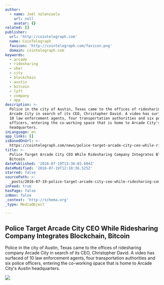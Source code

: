 ```yaml
---
author:
  - name: Joël Valenzuela
    url: null
    avatar: {}
related: []
publisher:
  url: 'http://cointelegraph.com'
  name: CoinTelegraph
  favicon: 'http://cointelegraph.com/favicon.png'
  domain: cointelegraph.com
keywords:
  - arcade
  - ridesharing
  - uber
  - city
  - blockchain
  - austin
  - bitcoin
  - lyft
  - company
  - app
description: >-
  Police in the city of Austin, Texas came to the offices of ridesharing company
  Arcade City in search of its CEO, Christopher David. A video has surfaced of
  10 law enforcement agents, four transportation authorities and six police
  officers, entering the co-working space that is home to Arcade City's Austin
  headquarters.
inLanguage: en
app_links: []
isBasedOnUrl: >-
  https://cointelegraph.com/news/police-target-arcade-city-ceo-while-ridesharing-company-integrates-blockchain-bitcoin
title: >-
  Police Target Arcade City CEO While Ridesharing Company Integrates Blockchain,
  Bitcoin
datePublished: '2016-07-19T13:36:02.604Z'
dateModified: '2016-07-19T12:18:36.525Z'
starred: false
sourcePath: >-
  _posts/2016-07-19-police-target-arcade-city-ceo-while-ridesharing-company-inte.md
inFeed: true
hasPage: false
inNav: false
_context: 'http://schema.org'
_type: MediaObject

---
```

<article style=""><h1>Police Target Arcade City CEO While Ridesharing Company Integrates Blockchain, Bitcoin</h1><p>Police in the city of Austin, Texas came to the offices of ridesharing company Arcade City in search of its CEO, Christopher David. A video has surfaced of 10 law enforcement agents, four transportation authorities and six police officers, entering the co-working space that is home to Arcade City's Austin headquarters.</p><img src="https://cointelegraph.com/images/725_aHR0cDovL2NvaW50ZWxlZ3JhcGguY29tL3N0b3JhZ2UvdXBsb2Fkcy92aWV3L2IyM2ViYTg4MGI1YjQ4ODQxMDA3NGNhZTFlNDFiZThjLmpwZw==.jpg" /></article>
